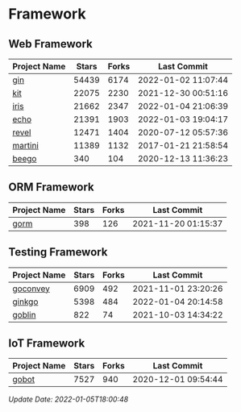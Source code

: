 # Framework

## Web Framework
| Project Name | Stars | Forks | Last Commit |
| ------------ | ----- | ----- | ----------- |
| [gin](https://github.com/gin-gonic/gin) | 54439 | 6174 | 2022-01-02 11:07:44 |
| [kit](https://github.com/go-kit/kit) | 22075 | 2230 | 2021-12-30 00:51:16 |
| [iris](https://github.com/kataras/iris) | 21662 | 2347 | 2022-01-04 21:06:39 |
| [echo](https://github.com/labstack/echo) | 21391 | 1903 | 2022-01-03 19:04:17 |
| [revel](https://github.com/revel/revel) | 12471 | 1404 | 2020-07-12 05:57:36 |
| [martini](https://github.com/go-martini/martini) | 11389 | 1132 | 2017-01-21 21:58:54 |
| [beego](https://github.com/astaxie/beego) | 340 | 104 | 2020-12-13 11:36:23 |

## ORM Framework
| Project Name | Stars | Forks | Last Commit |
| ------------ | ----- | ----- | ----------- |
| [gorm](https://github.com/jinzhu/gorm) | 398 | 126 | 2021-11-20 01:15:37 |

## Testing Framework
| Project Name | Stars | Forks | Last Commit |
| ------------ | ----- | ----- | ----------- |
| [goconvey](https://github.com/smartystreets/goconvey) | 6909 | 492 | 2021-11-01 23:20:26 |
| [ginkgo](https://github.com/onsi/ginkgo) | 5398 | 484 | 2022-01-04 20:14:58 |
| [goblin](https://github.com/franela/goblin) | 822 | 74 | 2021-10-03 14:34:22 |

## IoT Framework
| Project Name | Stars | Forks | Last Commit |
| ------------ | ----- | ----- | ----------- |
| [gobot](https://github.com/hybridgroup/gobot) | 7527 | 940 | 2020-12-01 09:54:44 |

*Update Date: 2022-01-05T18:00:48*
